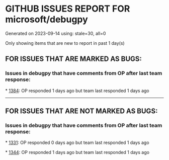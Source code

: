 
# GITHUB ISSUES REPORT FOR microsoft/debugpy


Generated on 2023-09-14 using: stale=30, all=0


Only showing items that are new to report in past 1 day(s)


## FOR ISSUES THAT ARE MARKED AS BUGS:


### Issues in debugpy that have comments from OP after last team response:


\* [1384](https://github.com/microsoft/debugpy/issues/1384 "Cannot run Debugger on macOS (pydev debugger: critical: unable to get real case for file. Details:)"): OP responded 1 days ago but team last responded 1 days ago

---

## FOR ISSUES THAT ARE NOT MARKED AS BUGS:


### Issues in debugpy that have comments from OP after last team response:


\* [1331](https://github.com/microsoft/debugpy/issues/1331 "`justMyCode` is too broad, allow some chosen libraries and hide the rest"): OP responded 0 days ago but team last responded 1 days ago

\* [1344](https://github.com/microsoft/debugpy/issues/1344 "Auto-spawn IDE on breakpoint()"): OP responded 1 days ago but team last responded 1 days ago
